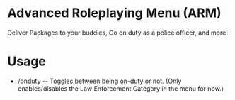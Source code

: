 # Advanced Roleplaying Menu (ARM)
Deliver Packages to your buddies, Go on duty as a police officer, and more!
# Usage
- /onduty -- Toggles between being on-duty or not. (Only enables/disables the Law Enforcement Category in the menu for now.)
